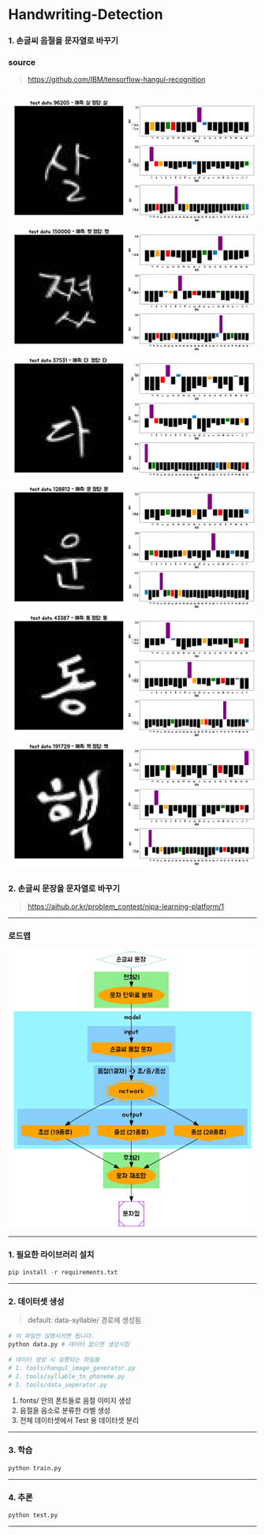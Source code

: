 # Handwriting-Detection
 
### 1. 손글씨 음절을 문자열로 바꾸기
### source 
> https://github.com/IBM/tensorflow-hangul-recognition

![predict_1](./insight/predict/1.png)
![predict_2](./insight/predict/2.png)
![predict_3](./insight/predict/3.png)
![predict_4](./insight/predict/4.png)
![predict_5](./insight/predict/5.png)
![predict_6](./insight/predict/6.png)
---

### 2. 손글씨 문장을 문자열로 바꾸기
> https://aihub.or.kr/problem_contest/nipa-learning-platform/1

---

### 로드맵
![roadmap](./insight/roadmap/way2.png)

---

### 1. 필요한 라이브러리 설치

```python
pip install -r requirements.txt
```

---

### 2. 데이터셋 생성
> default: data-syllable/ 경로에 생성됨

```python
# 이 파일만 실행시키면 됩니다.
python data.py # 데이터 없으면 생성시킴
```

```python
# 데이터 생성 시 실행되는 파일들
# 1. tools/hangul_image_generator.py
# 2. tools/syllable_to_phoneme.py
# 3. tools/data_seperator.py
```

1. fonts/ 안의 폰트들로 음절 이미지 생성
2. 음절을 음소로 분류한 라벨 생성
3. 전체 데이터셋에서 Test 용 데이터셋 분리
---

### 3. 학습
```python
python train.py
```

---

### 4. 추론

```python 
python test.py
```

---
